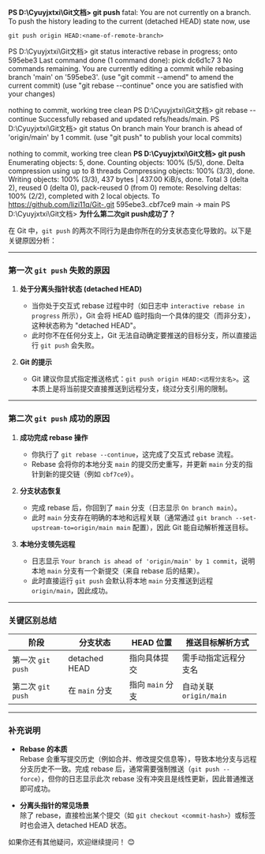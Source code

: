 **PS D:\Cyuyjxtxi\Git文档> git push**
fatal: You are not currently on a branch.
To push the history leading to the current (detached HEAD)
state now, use

    git push origin HEAD:<name-of-remote-branch>

PS D:\Cyuyjxtxi\Git文档> git status
interactive rebase in progress; onto 595ebe3
Last command done (1 command done):
   pick dc6d1c7 3
No commands remaining.
You are currently editing a commit while rebasing branch 'main' on '595ebe3'.
  (use "git commit --amend" to amend the current commit)
  (use "git rebase --continue" once you are satisfied with your changes)

nothing to commit, working tree clean
PS D:\Cyuyjxtxi\Git文档> git rebase --continue
Successfully rebased and updated refs/heads/main.
PS D:\Cyuyjxtxi\Git文档> git status
On branch main
Your branch is ahead of 'origin/main' by 1 commit.
  (use "git push" to publish your local commits)

nothing to commit, working tree clean
**PS D:\Cyuyjxtxi\Git文档> git push**
Enumerating objects: 5, done.
Counting objects: 100% (5/5), done.
Delta compression using up to 8 threads
Compressing objects: 100% (3/3), done.
Writing objects: 100% (3/3), 437 bytes | 437.00 KiB/s, done.
Total 3 (delta 2), reused 0 (delta 0), pack-reused 0 (from 0)
remote: Resolving deltas: 100% (2/2), completed with 2 local objects.
To https://github.com/lizi11q/Git-.git
   595ebe3..cbf7ce9  main -> main
PS D:\Cyuyjxtxi\Git文档>
**为什么第二次git push成功了？**



在 Git 中，`git push` 的两次不同行为是由你所在的分支状态变化导致的。以下是关键原因分析：

---

### **第一次 `git push` 失败的原因**
1. **处于分离头指针状态 (detached HEAD)**  
   - 当你处于交互式 rebase 过程中时（如日志中 `interactive rebase in progress` 所示），Git 会将 HEAD 临时指向一个具体的提交（而非分支），这种状态称为 "detached HEAD"。
   - 此时你不在任何分支上，Git 无法自动确定要推送的目标分支，所以直接运行 `git push` 会失败。

2. **Git 的提示**  
   - Git 建议你显式指定推送格式：`git push origin HEAD:<远程分支名>`。这本质上是将当前提交直接推送到远程分支，绕过分支引用的限制。

---

### **第二次 `git push` 成功的原因**
1. **成功完成 rebase 操作**  
   - 你执行了 `git rebase --continue`，这完成了交互式 rebase 流程。
   - Rebase 会将你的本地分支 `main` 的提交历史重写，并更新 `main` 分支的指针到新的提交链（例如 `cbf7ce9`）。

2. **分支状态恢复**  
   - 完成 rebase 后，你回到了 `main` 分支（日志显示 `On branch main`）。
   - 此时 `main` 分支存在明确的本地和远程关联（通常通过 `git branch --set-upstream-to=origin/main main` 配置），因此 Git 能自动解析推送目标。

3. **本地分支领先远程**  
   - 日志显示 `Your branch is ahead of 'origin/main' by 1 commit`，说明本地 `main` 分支有一个新提交（来自 rebase 后的结果）。
   - 此时直接运行 `git push` 会默认将本地 `main` 分支推送到远程 `origin/main`，因此成功。

---

### **关键区别总结**
| 阶段              | 分支状态       | HEAD 位置        | 推送目标解析方式       |
| ----------------- | -------------- | ---------------- | ---------------------- |
| 第一次 `git push` | detached HEAD  | 指向具体提交     | 需手动指定远程分支名   |
| 第二次 `git push` | 在 `main` 分支 | 指向 `main` 分支 | 自动关联 `origin/main` |

---

### **补充说明**
- **Rebase 的本质**  
  Rebase 会重写提交历史（例如合并、修改提交信息等），导致本地分支与远程分支历史不一致。完成 rebase 后，通常需要强制推送（`git push --force`），但你的日志显示此次 rebase 没有冲突且是线性更新，因此普通推送即可成功。
  
- **分离头指针的常见场景**  
  除了 rebase，直接检出某个提交（如 `git checkout <commit-hash>`）或标签时也会进入 detached HEAD 状态。

如果你还有其他疑问，欢迎继续提问！ 😊